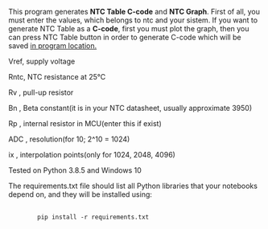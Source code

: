 <p>This program generates <strong>NTC Table C-code</strong> and <strong>NTC Graph</strong>. First of all, you must enter the values, which belongs to ntc and your sistem. If you want to generate NTC Table as a <strong>C-code</strong>, first you must plot the graph, then you can press NTC Table button in order to generate C-code which will be saved <ins>in program location.</ins></p>
<p>Vref, supply voltage</p>
<p>Rntc, NTC resistance at 25°C</p>
<p>Rv  , pull-up resistor </p>
<p>Bn  , Beta constant(it is in your NTC datasheet, usually approximate 3950)</p>
<p>Rp  , internal resistor in MCU(enter this if exist)</p>
<p>ADC , resolution(for 10; 2^10 = 1024)</p>
<p>ix  , interpolation points(only for 1024, 2048, 4096)</p>

<p>Tested on Python 3.8.5 and Windows 10</p>

<p>The requirements.txt file should list all Python libraries that your notebooks depend on, and they will be installed using:</p>
<pre>
    <code>
        pip install -r requirements.txt
    </code>
</pre>

